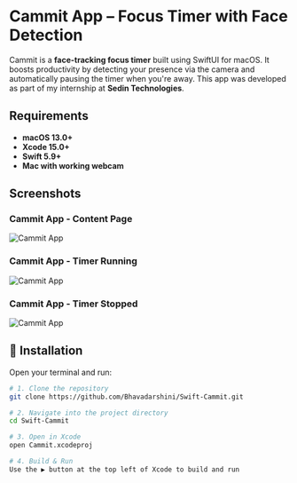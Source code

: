 
# Cammit App – Focus Timer with Face Detection

Cammit is a **face-tracking focus timer** built using SwiftUI for macOS. It boosts productivity by detecting your presence via the camera and automatically pausing the timer when you're away. This app was developed as part of my internship at **Sedin Technologies**.


## Requirements

- **macOS 13.0+**
- **Xcode 15.0+**
- **Swift 5.9+**
- **Mac with working webcam**

## Screenshots

### Cammit App - Content Page 

![Cammit App](cammit.png)

### Cammit App - Timer Running

![Cammit App](cammit1.png)

### Cammit App - Timer Stopped

![Cammit App](cammit2.png)


## 🚀 Installation

Open your terminal and run:

```bash
# 1. Clone the repository
git clone https://github.com/Bhavadarshini/Swift-Cammit.git

# 2. Navigate into the project directory
cd Swift-Cammit

# 3. Open in Xcode
open Cammit.xcodeproj

# 4. Build & Run
Use the ▶️ button at the top left of Xcode to build and run
